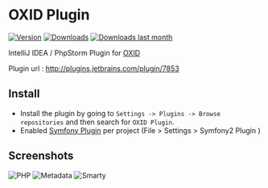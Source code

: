 OXID Plugin
==========================
[![Version](http://phpstorm.espend.de/badge/7853/version)](https://plugins.jetbrains.com/plugin/7853)
[![Downloads](http://phpstorm.espend.de/badge/7853/downloads)](https://plugins.jetbrains.com/plugin/7853)
[![Downloads last month](http://phpstorm.espend.de/badge/7853/last-month)](https://plugins.jetbrains.com/plugin/7853)

IntelliJ IDEA / PhpStorm Plugin for [OXID](http://www.oxid-esales.com/ "OXID")


Plugin url : http://plugins.jetbrains.com/plugin/7853

Install
---------------------
* Install the plugin by going to `Settings -> Plugins -> Browse repositories` and then search for `OXID Plugin`.
* Enabled [Symfony Plugin](http://plugins.jetbrains.com/plugin/7219) per project (File > Settings > Symfony2 Plugin )

Screenshots
---------------------

![PHP](https://plugins.jetbrains.com/files/7853/screenshot_15125.png)
![Metadata](https://plugins.jetbrains.com/files/7853/screenshot_15124.png)
![Smarty](https://plugins.jetbrains.com/files/7853/screenshot_15126.png)